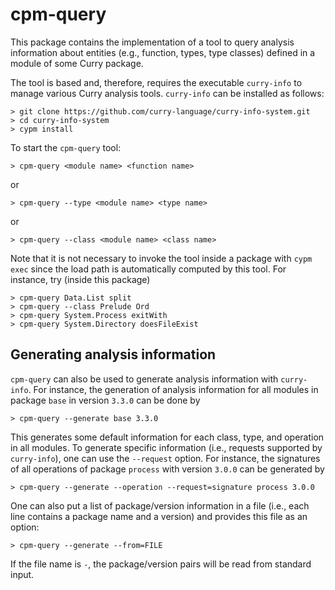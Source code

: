 cpm-query
=========

This package contains the implementation of a tool to query
analysis information about entities (e.g., function, types, type classes)
defined in a module of some Curry package.

The tool is based and, therefore, requires the executable `curry-info`
to manage various Curry analysis tools.
`curry-info` can be installed as follows:

    > git clone https://github.com/curry-language/curry-info-system.git
    > cd curry-info-system
    > cypm install

To start the `cpm-query` tool:

    > cpm-query <module name> <function name>

or

    > cpm-query --type <module name> <type name>

or

    > cpm-query --class <module name> <class name>

Note that it is not necessary to invoke the tool inside a package
with `cypm exec` since the load path is automatically computed by this tool.
For instance, try (inside this package)

    > cpm-query Data.List split
    > cpm-query --class Prelude Ord
    > cpm-query System.Process exitWith
    > cpm-query System.Directory doesFileExist


Generating analysis information
-------------------------------

`cpm-query` can also be used to generate analysis information
with `curry-info`. For instance, the generation of analysis information
for all modules in package `base` in version `3.3.0` can be done by

    > cpm-query --generate base 3.3.0

This generates some default information for each class, type, and operation
in all modules. To generate specific information (i.e., requests
supported by `curry-info`), one can use the `--request` option.
For instance, the signatures of all operations of package `process`
with version `3.0.0` can be generated by

    > cpm-query --generate --operation --request=signature process 3.0.0

One can also put a list of package/version information
in a file (i.e., each line contains a package name and a version)
and provides this file as an option:

    > cpm-query --generate --from=FILE

If the file name is `-`, the package/version pairs will be read from
standard input.
